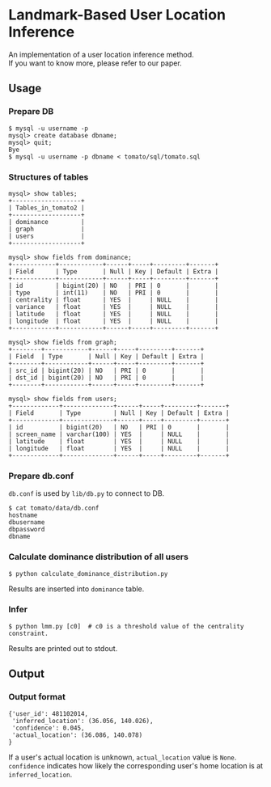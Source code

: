 Landmark-Based User Location Inference
======================
An implementation of a user location inference method.  
If you want to know more, please refer to our paper.

Usage
------
### Prepare DB ###
    $ mysql -u username -p
    mysql> create database dbname;
    mysql> quit;
    Bye
    $ mysql -u username -p dbname < tomato/sql/tomato.sql

### Structures of tables ###
    mysql> show tables;
    +-------------------+
    | Tables_in_tomato2 |
    +-------------------+
    | dominance         |
    | graph             |
    | users             |
    +-------------------+

    mysql> show fields from dominance;
    +------------+------------+------+-----+---------+-------+
    | Field      | Type       | Null | Key | Default | Extra |
    +------------+------------+------+-----+---------+-------+
    | id         | bigint(20) | NO   | PRI | 0       |       |
    | type       | int(11)    | NO   | PRI | 0       |       |
    | centrality | float      | YES  |     | NULL    |       |
    | variance   | float      | YES  |     | NULL    |       |
    | latitude   | float      | YES  |     | NULL    |       |
    | longitude  | float      | YES  |     | NULL    |       |
    +------------+------------+------+-----+---------+-------+

    mysql> show fields from graph;
    +--------+------------+------+-----+---------+-------+
    | Field  | Type       | Null | Key | Default | Extra |
    +--------+------------+------+-----+---------+-------+
    | src_id | bigint(20) | NO   | PRI | 0       |       |
    | dst_id | bigint(20) | NO   | PRI | 0       |       |
    +--------+------------+------+-----+---------+-------+

    mysql> show fields from users;
    +-------------+--------------+------+-----+---------+-------+
    | Field       | Type         | Null | Key | Default | Extra |
    +-------------+--------------+------+-----+---------+-------+
    | id          | bigint(20)   | NO   | PRI | 0       |       |
    | screen_name | varchar(100) | YES  |     | NULL    |       |
    | latitude    | float        | YES  |     | NULL    |       |
    | longitude   | float        | YES  |     | NULL    |       |
    +-------------+--------------+------+-----+---------+-------+

### Prepare db.conf ###
``db.conf`` is used by ``lib/db.py`` to connect to DB.

    $ cat tomato/data/db.conf
    hostname
    dbusername
    dbpassword
    dbname

### Calculate dominance distribution of all users ###
    $ python calculate_dominance_distribution.py
Results are inserted into ``dominance`` table.

### Infer ###
    $ python lmm.py [c0]  # c0 is a threshold value of the centrality constraint.
Results are printed out to stdout.

Output
------
### Output format ###
    {'user_id': 481102014,
     'inferred_location': (36.056, 140.026),
     'confidence': 0.045,
     'actual_location': (36.086, 140.078)
    }
If a user's actual location is unknown, ``actual_location`` value is ``None``.  
``confidence`` indicates how likely the corresponding user's home location is at ``inferred_location``.
